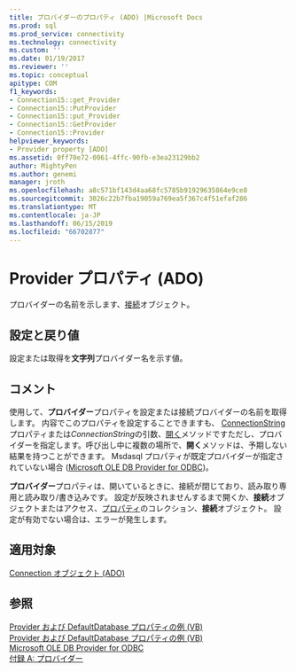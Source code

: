 ```yaml
---
title: プロバイダーのプロパティ (ADO) |Microsoft Docs
ms.prod: sql
ms.prod_service: connectivity
ms.technology: connectivity
ms.custom: ''
ms.date: 01/19/2017
ms.reviewer: ''
ms.topic: conceptual
apitype: COM
f1_keywords:
- Connection15::get_Provider
- Connection15::PutProvider
- Connection15::put_Provider
- Connection15::GetProvider
- Connection15::Provider
helpviewer_keywords:
- Provider property [ADO]
ms.assetid: 0ff70e72-0061-4ffc-90fb-e3ea23129bb2
author: MightyPen
ms.author: genemi
manager: jroth
ms.openlocfilehash: a8c571bf143d4aa68fc5785b91929635864e9ce8
ms.sourcegitcommit: 3026c22b7fba19059a769ea5f367c4f51efaf286
ms.translationtype: MT
ms.contentlocale: ja-JP
ms.lasthandoff: 06/15/2019
ms.locfileid: "66702877"
---
```

# <a name="provider-property-ado"></a>Provider プロパティ (ADO)
プロバイダーの名前を示します、[接続](../../../ado/reference/ado-api/connection-object-ado.md)オブジェクト。  
  
## <a name="settings-and-return-values"></a>設定と戻り値  
 設定または取得を**文字列**プロバイダー名を示す値。  
  
## <a name="remarks"></a>コメント  
 使用して、**プロバイダー**プロパティを設定または接続プロバイダーの名前を取得します。 内容でこのプロパティを設定することできますも、 [ConnectionString](../../../ado/reference/ado-api/connectionstring-property-ado.md)プロパティまたは*ConnectionString*の引数、[開く](../../../ado/reference/ado-api/open-method-ado-connection.md)メソッドですただし、プロバイダーを指定します。呼び出し中に複数の場所で、**開く**メソッドは、予期しない結果を持つことができます。 Msdasql プロパティが既定プロバイダーが指定されていない場合 ([Microsoft OLE DB Provider for ODBC](../../../ado/guide/appendixes/microsoft-ole-db-provider-for-odbc.md))。  
  
 **プロバイダー**プロパティは、開いているときに、接続が閉じており、読み取り専用と読み取り/書き込みです。 設定が反映されませんするまで開くか、**接続**オブジェクトまたはアクセス、[プロパティ](../../../ado/reference/ado-api/properties-collection-ado.md)のコレクション、**接続**オブジェクト。 設定が有効でない場合は、エラーが発生します。  
  
## <a name="applies-to"></a>適用対象  
 [Connection オブジェクト (ADO)](../../../ado/reference/ado-api/connection-object-ado.md)  
  
## <a name="see-also"></a>参照  
 [Provider および DefaultDatabase プロパティの例 (VB)](../../../ado/reference/ado-api/provider-and-defaultdatabase-properties-example-vb.md)   
 [Provider および DefaultDatabase プロパティの例 (VB)](../../../ado/reference/ado-api/provider-and-defaultdatabase-properties-example-vb.md)   
 [Microsoft OLE DB Provider for ODBC](../../../ado/guide/appendixes/microsoft-ole-db-provider-for-odbc.md)   
 [付録 A: プロバイダー](../../../ado/guide/appendixes/appendix-a-providers.md)
